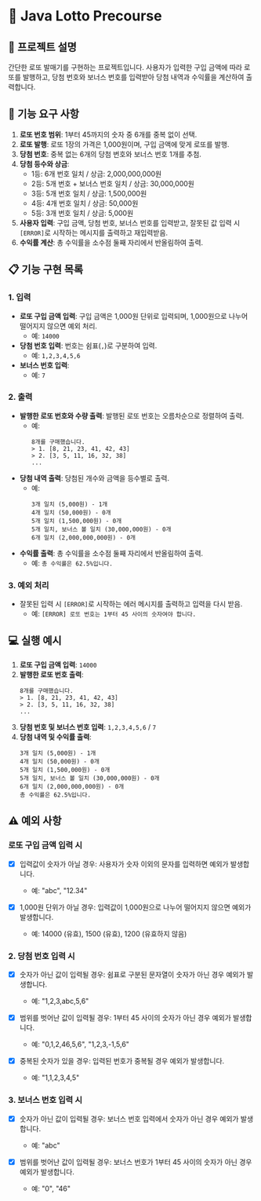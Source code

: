 # 🎲 Java Lotto Precourse

## 📜 프로젝트 설명
간단한 로또 발매기를 구현하는 프로젝트입니다. 사용자가 입력한 구입 금액에 따라 로또를 발행하고, 당첨 번호와 보너스 번호를 입력받아 당첨 내역과 수익률을 계산하여 출력합니다.

## 🚀 기능 요구 사항
1. **로또 번호 범위**: 1부터 45까지의 숫자 중 6개를 중복 없이 선택.
2. **로또 발행**: 로또 1장의 가격은 1,000원이며, 구입 금액에 맞게 로또를 발행.
3. **당첨 번호**: 중복 없는 6개의 당첨 번호와 보너스 번호 1개를 추첨.
4. **당첨 등수와 상금**:
    - 1등: 6개 번호 일치 / 상금: 2,000,000,000원
    - 2등: 5개 번호 + 보너스 번호 일치 / 상금: 30,000,000원
    - 3등: 5개 번호 일치 / 상금: 1,500,000원
    - 4등: 4개 번호 일치 / 상금: 50,000원
    - 5등: 3개 번호 일치 / 상금: 5,000원
5. **사용자 입력**: 구입 금액, 당첨 번호, 보너스 번호를 입력받고, 잘못된 값 입력 시 `[ERROR]`로 시작하는 메시지를 출력하고 재입력받음.
6. **수익률 계산**: 총 수익률을 소수점 둘째 자리에서 반올림하여 출력.

## 📋 기능 구현 목록

### 1. 입력
- **로또 구입 금액 입력**: 구입 금액은 1,000원 단위로 입력되며, 1,000원으로 나누어 떨어지지 않으면 예외 처리.
    - 예: `14000`
- **당첨 번호 입력**: 번호는 쉼표(`,`)로 구분하여 입력.
    - 예: `1,2,3,4,5,6`
- **보너스 번호 입력**:
    - 예: `7`

### 2. 출력
- **발행한 로또 번호와 수량 출력**: 발행된 로또 번호는 오름차순으로 정렬하여 출력.
    - 예:
      ```
      8개를 구매했습니다.
      > 1. [8, 21, 23, 41, 42, 43]  
      > 2. [3, 5, 11, 16, 32, 38]  
      ...
      ```
- **당첨 내역 출력**: 당첨된 개수와 금액을 등수별로 출력.
    - 예:
      ```
      3개 일치 (5,000원) - 1개  
      4개 일치 (50,000원) - 0개  
      5개 일치 (1,500,000원) - 0개  
      5개 일치, 보너스 볼 일치 (30,000,000원) - 0개  
      6개 일치 (2,000,000,000원) - 0개  
      ```
- **수익률 출력**: 총 수익률을 소수점 둘째 자리에서 반올림하여 출력.
    - 예: `총 수익률은 62.5%입니다.`

### 3. 예외 처리
- 잘못된 입력 시 `[ERROR]`로 시작하는 에러 메시지를 출력하고 입력을 다시 받음.
    - 예: `[ERROR] 로또 번호는 1부터 45 사이의 숫자여야 합니다.`

## 💻 실행 예시
1. **로또 구입 금액 입력**: `14000`
2. **발행한 로또 번호 출력**:
    ```
    8개를 구매했습니다.
    > 1. [8, 21, 23, 41, 42, 43]
    > 2. [3, 5, 11, 16, 32, 38]
    ...
    ```
3. **당첨 번호 및 보너스 번호 입력**: `1,2,3,4,5,6` / `7`
4. **당첨 내역 및 수익률 출력**:
    ```
    3개 일치 (5,000원) - 1개
    4개 일치 (50,000원) - 0개
    5개 일치 (1,500,000원) - 0개
    5개 일치, 보너스 볼 일치 (30,000,000원) - 0개
    6개 일치 (2,000,000,000원) - 0개
    총 수익률은 62.5%입니다.
    ```

## ⚠️ 예외 사항

###  로또 구입 금액 입력 시
- [x] 입력값이 숫자가 아닐 경우: 사용자가 숫자 이외의 문자를 입력하면 예외가 발생합니다.
    - 예: "abc", "12.34"

- [x] 1,000원 단위가 아닐 경우: 입력값이 1,000원으로 나누어 떨어지지 않으면 예외가 발생합니다.
    - 예: 14000 (유효), 1500 (유효), 1200 (유효하지 않음)

### 2. 당첨 번호 입력 시
- [x] 숫자가 아닌 값이 입력될 경우: 쉼표로 구분된 문자열이 숫자가 아닌 경우 예외가 발생합니다.
    - 예: "1,2,3,abc,5,6"

- [x] 범위를 벗어난 값이 입력될 경우: 1부터 45 사이의 숫자가 아닌 경우 예외가 발생합니다.
    - 예: "0,1,2,46,5,6", "1,2,3,-1,5,6"

- [x] 중복된 숫자가 있을 경우: 입력된 번호가 중복될 경우 예외가 발생합니다.
    - 예: "1,1,2,3,4,5"

### 3. 보너스 번호 입력 시
- [x] 숫자가 아닌 값이 입력될 경우: 보너스 번호 입력에서 숫자가 아닌 경우 예외가 발생합니다.
    - 예: "abc"

- [x] 범위를 벗어난 값이 입력될 경우: 보너스 번호가 1부터 45 사이의 숫자가 아닌 경우 예외가 발생합니다.
    - 예: "0", "46"